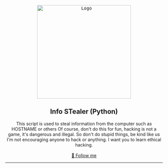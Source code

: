 <div align="center">
  <kbd>
  <a href="https://github.com/RetrO-M">
    <img src="https://samory.sistemasresponsivos.com.br/wp-content/uploads/2021/06/github.jpg" alt="Logo" width="300" height="300">
  </a>
  </kbd>

  <h2 align="center">Info STealer (Python)</h2>

  <p align="center">
    This script is used to steal information from the computer such as HOSTNAME or others
    Of course, don't do this for fun, hacking is not a game, it's dangerous and illegal. So don't do stupid things, be kind like us
    I'm not encouraging anyone to hack or anything. I want you to learn ethical hacking.
    <br />
    <br />
    <a href="https://github.com/RetrO-M/">📜 Follow me</a>
  </p>
</div>

---------------------------------------
